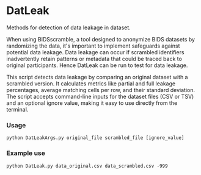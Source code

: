# DatLeak
Methods for detection of data leakage in dataset.


When using BIDSscramble, a tool designed to anonymize BIDS datasets by randomizing the data, it's important to implement safeguards against potential data leakage. Data leakage can occur if scrambled identifiers inadvertently retain patterns or metadata that could be traced back to original participants. Hence DatLeak can be run to test for data leakage. 

This script detects data leakage by comparing an original dataset with a scrambled version. It calculates metrics like partial and full leakage percentages, average matching cells per row, and their standard deviation. The script accepts command-line inputs for the dataset files (CSV or TSV) and an optional ignore value, making it easy to use directly from the terminal.


### Usage 

```
python DatLeakArgs.py original_file scrambled_file [ignore_value]
```

### Example use

```
python DatLeak.py data_original.csv data_scrambled.csv -999
```

